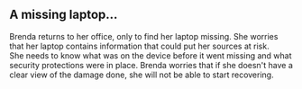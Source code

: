 ## A missing laptop...

Brenda returns to her office, only to find her laptop missing. She worries that her laptop contains information that could put her sources at risk.
<br>
She needs to know what was on the device before it went missing and what security protections were in place. Brenda worries that if she doesn't have a clear view of the damage done, she will not be able to start recovering.


